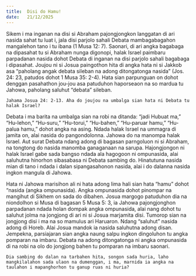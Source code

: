 ```yaml
---
title:  Disi do Hamu!
date:   21/12/2025
---
```


Sikem i ma inganan na disi si Abraham pajongjongkon langgatan di ari nasida sahat tu luat i, jala disi parjolo sahali Debata mambagabagahon mangalehon tano i tu ibana (1 Musa 12: 7). Saonari, di ari angka bagabaga na dipasahat tu si Abraham nunga digonopi, halak Israel paimbaru parpadanan nasida dohot Debata di inganan na disi parjolo sahali bagabaga i dipasahat. Joujou ni si Josua paingothon hita di angka hata ni si Jakkob asa “paholang angak debata sileban na adong ditongatonga nasida” (Jos. 24: 23, patudos dohot 1 Musa 35: 2-4). Hata sian parpunguan on dohot denggan pasahathon jou-jou asa patuduhon haporseaon na so mardua tu Jahowa, paholang saluhut “debata” sileban.

`Jahama Josua 24: 2-13. Aha do joujou na umbalga sian hata ni Debata tu halak Israel?`

Debata i ma barita na umbalga sian na robi na ditanda: “jadi Hubuat ma,” “Hu-lehon,” “Hu-suru,” “Hu-torui,” “Hu-bahen,” “Hu-paruar hamu,” “Hu-palua hamu,” dohot angka na asing. Ndada halak Israel na ummagra di jamita on, alai nasida do pangondolonna. Jahowa do na manompa halak Israel. Aut surat Debata ndang adong di bagasan parngoluon ni si Abraham, na tongtong do nasida manomba ganaganaan na sarupa. Hajongjongon ni halak Israel gabe sada bangso ndada ala hagogoon ni ompunasida, alai saluhutna hinorhon sibasabasa ni Debata sambing do. Hinatutuna nasida mian di tano i ndada i dalan sipangasahonon nasida, alai i do dalanna nasida ingkon mangula di Jahowa.

Hata ni Jahowa marisihon ali ni hata adong lima hali sian hata “hamu” dohot “nasida (angka ompunasida). Angka ompunasida dohot pinompar na mangihut di Sikhem on sada do dibahen. Josua margogo patuduhon dia na niondolhon si Musa di bagasan 5 Musa 5: 3, ia Jahowa pajongjonghon parpadanan ndada holan dompak angka ompunasida, alai nang dohot tu saluhut jolma na jongjong di ari ni si Josua marjamita disi. Tumorop sian na jongjong disi i ma na so mamulus ari Haruaron. Ndang “saluhut” nasida adong di Horeb. Alai Josua mandok ia nasida saluhutna adong disan. Jempekna, parsiajaran sian angka naung salpu ingkon dingoluhon tu angka pomparan na imbaru. Debata na adong ditongatonga ni angka ompunasida di na robi na olo do jongjong bahen tu pomparan na imbaru saonari.

`Dia sambing do dalan na tarbahen hita, songon sada huria, laho mangkilalahon sada ulaon na dumenggan, i ma, marnida ia angka na taulahon i mapanghorhon tu ganup ruas ni huria?`